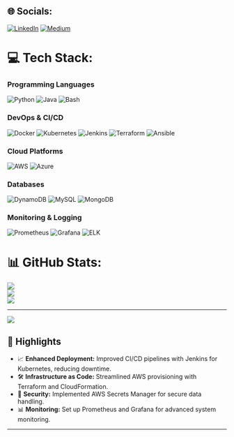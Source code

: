 
## 🌐 Socials:
[![LinkedIn](https://img.shields.io/badge/LinkedIn-%230077B5.svg?logo=linkedin&logoColor=white)]([https://linkedin.com/in/Dikkat](https://www.linkedin.com/in/ogulcanaydogan/)) [![Medium](https://img.shields.io/badge/Medium-12100E?logo=medium&logoColor=white)](https://medium.com/@ogulcanaydogan)
# 💻 Tech Stack:
### Programming Languages
![Python](https://img.shields.io/badge/-Python-3776AB?style=flat&logo=Python&logoColor=white)
![Java](https://img.shields.io/badge/-Java-007396?style=flat&logo=Java&logoColor=white)
![Bash](https://img.shields.io/badge/-Bash-4EAA25?style=flat&logo=GNU-Bash&logoColor=white)

### DevOps & CI/CD
![Docker](https://img.shields.io/badge/-Docker-2496ED?style=flat&logo=Docker&logoColor=white)
![Kubernetes](https://img.shields.io/badge/-Kubernetes-326CE5?style=flat&logo=Kubernetes&logoColor=white)
![Jenkins](https://img.shields.io/badge/-Jenkins-D24939?style=flat&logo=Jenkins&logoColor=white)
![Terraform](https://img.shields.io/badge/-Terraform-7B42BC?style=flat&logo=Terraform&logoColor=white)
![Ansible](https://img.shields.io/badge/-Ansible-EE0000?style=flat&logo=Ansible&logoColor=white)

### Cloud Platforms
![AWS](https://img.shields.io/badge/-AWS-232F3E?style=flat&logo=Amazon-AWS&logoColor=white)
![Azure](https://img.shields.io/badge/-Azure-0078D4?style=flat&logo=Microsoft-Azure&logoColor=white)

### Databases
![DynamoDB](https://img.shields.io/badge/-DynamoDB-4053D6?style=flat&logo=Amazon-DynamoDB&logoColor=white)
![MySQL](https://img.shields.io/badge/-MySQL-4479A1?style=flat&logo=MySQL&logoColor=white)
![MongoDB](https://img.shields.io/badge/-MongoDB-47A248?style=flat&logo=MongoDB&logoColor=white)

### Monitoring & Logging
![Prometheus](https://img.shields.io/badge/-Prometheus-E6522C?style=flat&logo=Prometheus&logoColor=white)
![Grafana](https://img.shields.io/badge/-Grafana-F46800?style=flat&logo=Grafana&logoColor=white)
![ELK](https://img.shields.io/badge/-ELK-005571?style=flat&logo=Elastic-Stack&logoColor=white)

# 📊 GitHub Stats:
![](https://github-readme-stats.vercel.app/api?username=ogulcanaydogan&theme=dark&hide_border=false&include_all_commits=true&count_private=false)<br/>
![](https://github-readme-streak-stats.herokuapp.com/?user=ogulcanaydogan&theme=dark&hide_border=false)<br/>
![](https://github-readme-stats.vercel.app/api/top-langs/?username=ogulcanaydogan&theme=dark&hide_border=false&include_all_commits=true&count_private=false&layout=compact)

---
[![](https://visitcount.itsvg.in/api?id=RFaqiri&icon=0&color=0)](https://visitcount.itsvg.in)

## 🌟 Highlights

- 📈 **Enhanced Deployment:** Improved CI/CD pipelines with Jenkins for Kubernetes, reducing downtime.
- 🛠️ **Infrastructure as Code:** Streamlined AWS provisioning with Terraform and CloudFormation.
- 🔐 **Security:** Implemented AWS Secrets Manager for secure data handling.
- 📊 **Monitoring:** Set up Prometheus and Grafana for advanced system monitoring.

---


